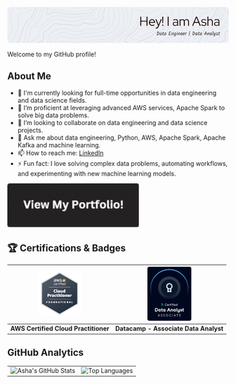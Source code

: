 
![GitHub Banner](files/github-header-image_2.png)
<!--
##  Hi there, I'm Asha Ravilla 👋
**AshaRavilla/AshaRavilla** is a ✨ _special_ ✨ repository because its `README.md` (this file) appears on your GitHub profile.

Here are some ideas to get you started:

- 🔭 I’m currently working on ...
- 🌱 I’m currently learning ...
- 👯 I’m looking to collaborate on ...
- 🤔 I’m looking for help with ...
- 💬 Ask me about ...
- 📫 How to reach me: ...
- 😄 Pronouns: ...
- ⚡ Fun fact: ...
-->

Welcome to my GitHub profile! 
## About Me

- 🔭 I'm currently looking for full-time opportunities in data engineering and data science fields.
- 🌱 I’m proficient at leveraging advanced AWS services, Apache Spark to solve big data problems.
- 👯 I’m looking to collaborate on data engineering and data science projects.
- 💬 Ask me about data engineering, Python, AWS, Apache Spark, Apache Kafka and machine learning.
- 📫 How to reach me: [LinkedIn](https://www.linkedin.com/in/asha-ravilla/)
- ⚡ Fun fact: I love solving complex data problems, automating workflows, and experimenting with new machine learning models.

<!--💥💥💥 ~~ [Check out my portfolio here!](https://github.com/AshaRavilla/portfolio) ~~ 💥💥💥-->

<!--[![My Portfolio](View%20My%20Portfolio.gif)](https://github.com/AshaRavilla/portfolio)-->
[![My Portfolio](files/Portfolio_animation_v1.gif)](https://github.com/AshaRavilla/portfolio)

## 🏆 Certifications & Badges

| <img src="files/aws-certified-cloud-practitioner.png" alt="AWS Certification" width="100"/> | <img src="files/DA%20Associate%20-%20badge.png" alt="DataCamp Certification" width="100"/> |
|----------------------------------------------------------|-----------------------------------------------------------------------|
| **AWS Certified Cloud Practitioner**                     | **Datacamp - Associate Data Analyst**                                          |



## GitHub Analytics

<table>
  <tr>
    <td><img src="https://github-readme-stats.vercel.app/api?username=AshaRavilla&show_icons=true&theme=radical" alt="Asha's GitHub Stats"></td>
    <td><img src="https://github-readme-stats.vercel.app/api/top-langs/?username=AshaRavilla&layout=compact&theme=radical" alt="Top Languages"></td>
  </tr>
</table>


<!--
## Contribution Activity

![Asha's Activity Graph](https://github-readme-activity-graph.vercel.app/graph?username=AshaRavilla&theme=react-dark&hide_border=true&area=true)

## GitHub Trophies

![GitHub Trophies](https://github-profile-trophy.vercel.app/?username=AshaRavilla&theme=radical&no-bg=true&no-frame=true&row=1&column=6)
-->

